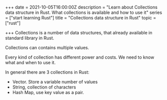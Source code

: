 +++
date = 2021-10-05T16:00:00Z
description = "Learn about Collections data structure in Rust. What collections is available and how to use it"
series = ["start learning Rust"]
title = "Collections data structure in Rust"
topic = ["rust"]

+++
Collections is a number of data structures, that already available in standard library in Rust.

Collections can contains multiple values.

Every kind of collection has different power and costs. We need to know what and when to use it.

In general there are 3 collections in Rust:

* Vector. Store a variable number of values
* String, collection of characters
* Hash Map, use key value as a pair.